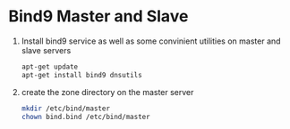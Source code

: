 Bind9 Master and Slave
======================

1. Install bind9 service as well as some convinient utilities on master and slave servers
    ```bash
    apt-get update
    apt-get install bind9 dnsutils
    ```

2. create the zone directory on the master server
    ```bash
    mkdir /etc/bind/master
    chown bind.bind /etc/bind/master
    ```
